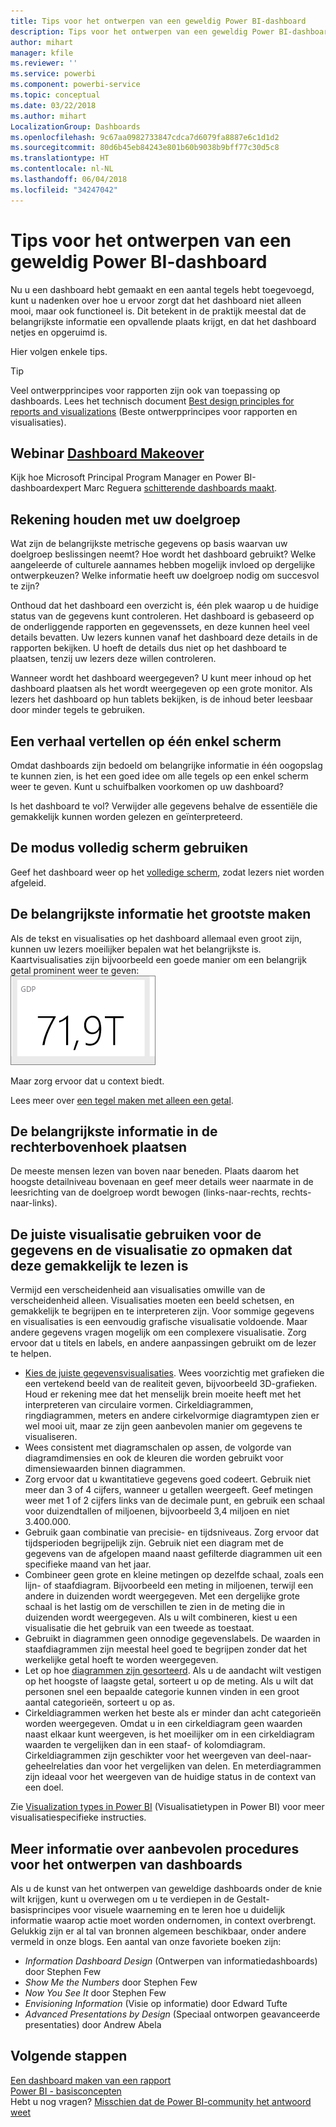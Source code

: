```yaml
---
title: Tips voor het ontwerpen van een geweldig Power BI-dashboard
description: Tips voor het ontwerpen van een geweldig Power BI-dashboard
author: mihart
manager: kfile
ms.reviewer: ''
ms.service: powerbi
ms.component: powerbi-service
ms.topic: conceptual
ms.date: 03/22/2018
ms.author: mihart
LocalizationGroup: Dashboards
ms.openlocfilehash: 9c67aa0982733847cdca7d6079fa8887e6c1d1d2
ms.sourcegitcommit: 80d6b45eb84243e801b60b9038b9bff77c30d5c8
ms.translationtype: HT
ms.contentlocale: nl-NL
ms.lasthandoff: 06/04/2018
ms.locfileid: "34247042"
---
```

# <a name="tips-for-designing-a-great-power-bi-dashboard"></a>Tips voor het ontwerpen van een geweldig Power BI-dashboard
Nu u een dashboard hebt gemaakt en een aantal tegels hebt toegevoegd, kunt u nadenken over hoe u ervoor zorgt dat het dashboard niet alleen mooi, maar ook functioneel is. Dit betekent in de praktijk meestal dat de belangrijkste informatie een opvallende plaats krijgt, en dat het dashboard netjes en opgeruimd is.

Hier volgen enkele tips.

> [!TIP]
> Veel ontwerpprincipes voor rapporten zijn ook van toepassing op dashboards.  Lees het technisch document [Best design principles for reports and visualizations](power-bi-visualization-best-practices.md) (Beste ontwerpprincipes voor rapporten en visualisaties).
>
>

## <a name="watch-the-dashboard-makeover-webinarhttpsinfomicrosoftcomco-powerbi-wbnr-fy16-05may-12-dashboard-makeover-registrationhtml"></a>Webinar [Dashboard Makeover](https://info.microsoft.com/CO-PowerBI-WBNR-FY16-05May-12-Dashboard-Makeover-Registration.html)
Kijk hoe Microsoft Principal Program Manager en Power BI-dashboardexpert Marc Reguera [schitterende dashboards maakt](https://info.microsoft.com/CO-PowerBI-WBNR-FY16-05May-12-Dashboard-Makeover-Registration.html).

## <a name="consider-your-audience"></a>Rekening houden met uw doelgroep
Wat zijn de belangrijkste metrische gegevens op basis waarvan uw doelgroep beslissingen neemt? Hoe wordt het dashboard gebruikt? Welke aangeleerde of culturele aannames hebben mogelijk invloed op dergelijke ontwerpkeuzen? Welke informatie heeft uw doelgroep nodig om succesvol te zijn?

Onthoud dat het dashboard een overzicht is, één plek waarop u de huidige status van de gegevens kunt controleren. Het dashboard is gebaseerd op de onderliggende rapporten en gegevenssets, en deze kunnen heel veel details bevatten. Uw lezers kunnen vanaf het dashboard deze details in de rapporten bekijken. U hoeft de details dus niet op het dashboard te plaatsen, tenzij uw lezers deze willen controleren.

Wanneer wordt het dashboard weergegeven? U kunt meer inhoud op het dashboard plaatsen als het wordt weergegeven op een grote monitor. Als lezers het dashboard op hun tablets bekijken, is de inhoud beter leesbaar door minder tegels te gebruiken.

## <a name="tell-a-story-and-keep-it-to-one-screen"></a>Een verhaal vertellen op één enkel scherm
Omdat dashboards zijn bedoeld om belangrijke informatie in één oogopslag te kunnen zien, is het een goed idee om alle tegels op een enkel scherm weer te geven. Kunt u schuifbalken voorkomen op uw dashboard?

Is het dashboard te vol?  Verwijder alle gegevens behalve de essentiële die gemakkelijk kunnen worden gelezen en geïnterpreteerd.

## <a name="make-use-of-full-screen-mode"></a>De modus volledig scherm gebruiken
Geef het dashboard weer op het [volledige scherm](service-fullscreen-mode.md), zodat lezers niet worden afgeleid.

## <a name="make-the-most-important-information-biggest"></a>De belangrijkste informatie het grootste maken
Als de tekst en visualisaties op het dashboard allemaal even groot zijn, kunnen uw lezers moeilijker bepalen wat het belangrijkste is. Kaartvisualisaties zijn bijvoorbeeld een goede manier om een belangrijk getal prominent weer te geven:  
![Kaartvisualisatie](media/service-dashboards-design-tips/pbi_card.png)

Maar zorg ervoor dat u context biedt.  

Lees meer over [een tegel maken met alleen een getal](power-bi-visualization-card.md).

## <a name="put-the-most-important-information-in-the-upper-corner"></a>De belangrijkste informatie in de rechterbovenhoek plaatsen
De meeste mensen lezen van boven naar beneden. Plaats daarom het hoogste detailniveau bovenaan en geef meer details weer naarmate in de leesrichting van de doelgroep wordt bewogen (links-naar-rechts, rechts-naar-links).

## <a name="use-the-right-visualization-for-the-data-and-format-it-for-easy-reading"></a>De juiste visualisatie gebruiken voor de gegevens en de visualisatie zo opmaken dat deze gemakkelijk te lezen is
Vermijd een verscheidenheid aan visualisaties omwille van de verscheidenheid alleen.  Visualisaties moeten een beeld schetsen, en gemakkelijk te begrijpen en te interpreteren zijn.  Voor sommige gegevens en visualisaties is een eenvoudig grafische visualisatie voldoende. Maar andere gegevens vragen mogelijk om een complexere visualisatie. Zorg ervoor dat u titels en labels, en andere aanpassingen gebruikt om de lezer te helpen.  

* [Kies de juiste gegevensvisualisaties](http://blogs.msdn.com/b/microsoft_business_intelligence1/archive/2012/10/08/best-practices-in-data-visualization.aspx). Wees voorzichtig met grafieken die een vertekend beeld van de realiteit geven, bijvoorbeeld 3D-grafieken. Houd er rekening mee dat het menselijk brein moeite heeft met het interpreteren van circulaire vormen. Cirkeldiagrammen, ringdiagrammen, meters en andere cirkelvormige diagramtypen zien er wel mooi uit, maar ze zijn geen aanbevolen manier om gegevens te visualiseren.
* Wees consistent met diagramschalen op assen, de volgorde van diagramdimensies en ook de kleuren die worden gebruikt voor dimensiewaarden binnen diagrammen.
* Zorg ervoor dat u kwantitatieve gegevens goed codeert. Gebruik niet meer dan 3 of 4 cijfers, wanneer u getallen weergeeft. Geef metingen weer met 1 of 2 cijfers links van de decimale punt, en gebruik een schaal voor duizendtallen of miljoenen, bijvoorbeeld 3,4 miljoen en niet 3.400.000.
* Gebruik gaan combinatie van precisie- en tijdsniveaus. Zorg ervoor dat tijdsperioden begrijpelijk zijn.  Gebruik niet een diagram met de gegevens van de afgelopen maand naast gefilterde diagrammen uit een specifieke maand van het jaar.
* Combineer geen grote en kleine metingen op dezelfde schaal, zoals een lijn- of staafdiagram.  Bijvoorbeeld een meting in miljoenen, terwijl een andere in duizenden wordt weergegeven.  Met een dergelijke grote schaal is het lastig om de verschillen te zien in de meting die in duizenden wordt weergegeven.  Als u wilt combineren, kiest u een visualisatie die het gebruik van een tweede as toestaat.
* Gebruikt in diagrammen geen onnodige gegevenslabels. De waarden in staafdiagrammen zijn meestal heel goed te begrijpen zonder dat het werkelijke getal hoeft te worden weergegeven.
* Let op hoe [diagrammen zijn gesorteerd](power-bi-report-change-sort.md).  Als u de aandacht wilt vestigen op het hoogste of laagste getal, sorteert u op de meting.  Als u wilt dat personen snel een bepaalde categorie kunnen vinden in een groot aantal categorieën, sorteert u op as.  
* Cirkeldiagrammen werken het beste als er minder dan acht categorieën worden weergegeven. Omdat u in een cirkeldiagram geen waarden naast elkaar kunt weergeven, is het moeilijker om in een cirkeldiagram waarden te vergelijken dan in een staaf- of kolomdiagram. Cirkeldiagrammen zijn geschikter voor het weergeven van deel-naar-geheelrelaties dan voor het vergelijken van delen. En meterdiagrammen zijn ideaal voor het weergeven van de huidige status in de context van een doel.

Zie [Visualization types in Power BI](power-bi-visualization-types-for-reports-and-q-and-a.md) (Visualisatietypen in Power BI) voor meer visualisatiespecifieke instructies.  

## <a name="learning-more-about-best-practice-dashboard-design"></a>Meer informatie over aanbevolen procedures voor het ontwerpen van dashboards
Als u de kunst van het ontwerpen van geweldige dashboards onder de knie wilt krijgen, kunt u overwegen om u te verdiepen in de Gestalt-basisprincipes voor visuele waarneming en te leren hoe u duidelijk informatie waarop actie moet worden ondernomen, in context overbrengt. Gelukkig zijn er al tal van bronnen algemeen beschikbaar, onder andere vermeld in onze blogs. Een aantal van onze favoriete boeken zijn:

* *Information Dashboard Design* (Ontwerpen van informatiedashboards) door Stephen Few  
* *Show Me the Numbers* door Stephen Few  
* *Now You See It* door Stephen Few  
* *Envisioning Information* (Visie op informatie) door Edward Tufte  
* *Advanced Presentations by Design* (Speciaal ontworpen geavanceerde presentaties) door Andrew Abela   

## <a name="next-steps"></a>Volgende stappen
[Een dashboard maken van een rapport](service-dashboard-create.md)  
[Power BI - basisconcepten](service-basic-concepts.md)  
Hebt u nog vragen? [Misschien dat de Power BI-community het antwoord weet](http://community.powerbi.com/)

